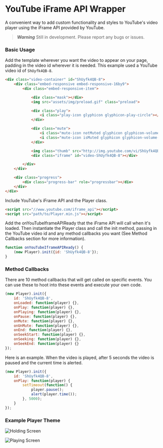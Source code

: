 # YouTube iFrame API Wrapper
A convenient way to add custom functionality and styles to YouTube's video player using the iFrame API 
provided by YouTube.

> ***Warning*** Still in development. Please report any bugs or issues.

### Basic Usage

Add the template wherever you want the video to appear on your page, padding in the video id wherever it 
is needed. This example used a YouTube video id of `ShUyfk4QB-8`.

```html
<div class="video-container" id="ShUyfk4QB-8">
    <div class="embed-responsive embed-responsive-16by9">
        <div class="embed-responsive-item">

            <div class="mask"></div>
            <img src="assets/img/preload.gif" class="preload">

            <div class="play">
                <i class="play-icon glyphicon glyphicon-play-circle"></i>
            </div>

            <div class="mute">
                <i class="mute-icon notMuted glyphicon glyphicon-volume-up"></i>
                <i class="mute-icon isMuted glyphicon glyphicon-volume-off"></i>
            </div>

            <img class="thumb" src="http://img.youtube.com/vi/ShUyfk4QB-8/maxresdefault.jpg">
            <div class="iframe" id="video-ShUyfk4QB-8"></div>

        </div>
    </div>

    <div class="progress">
        <div class="progress-bar" role="progressbar"></div>
    </div>
</div>
```

Include YouTube's iFrame API and the Player class.

```html
<script src="//www.youtube.com/iframe_api"></script>
<script src="path/to/Player.min.js"></script>
```

Add the onYouTubeIframeAPIReady that the iFrame API will call when it's loaded. Then instantiate the 
Player class and call the init method, passing in the YouTube video id and any method callbacks you want 
(See Method Callbacks section for more information).

```js
function onYouTubeIframeAPIReady() {
    (new Player).init({id: 'ShUyfk4QB-8'});
}
```

### Method Callbacks

There are 10 method callbacks that will get called on specific events. You can use these to hoot into 
these events and execute your own code.

```js
(new Player).init({
    id: 'ShUyfk4QB-8',
    onLoaded: function(player) {},
    onPlay: function(player) {},
    onPlaying: function(player) {},
    onPause: function(player) {},
    onMute: function(player) {},
    onUnMute: function(player) {},
    onEnd: function(player) {},
    onSeekStart: function(player) {},
    onSeeking: function(player) {},
    onSeekEnd: function(player) {}
});
```

Here is an example. When the video is played, after 5 seconds the video is paused and the current time 
is alerted.

```js
(new Player).init({
    id: 'ShUyfk4QB-8',
    onPlay: function(player) {
        setTimeout(function() {
            player.pause();
            alert(player.time());
        }, 5000);
    }
});
```

### Example Player Theme

![Holding Screen](https://i.imgur.com/XXHTUPd.png)

![Playing Screen](https://i.imgur.com/smNlLwe.png)